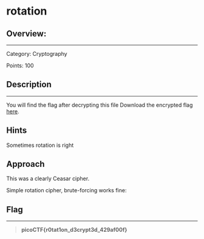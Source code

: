 # **rotation**

## **Overview:**
---
Category: Cryptography

Points: 100

## **Description**
---
You will find the flag after decrypting this file
Download the encrypted flag [here](encrypted.txt).

## **Hints**
Sometimes rotation is right

## **Approach**
This was a clearly Ceasar cipher.

Simple rotation cipher, brute-forcing works fine:

## **Flag**
---
>**picoCTF{r0tat1on_d3crypt3d_429af00f}**









